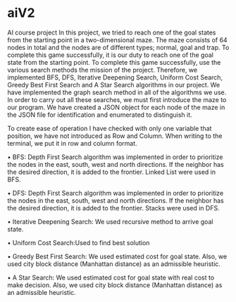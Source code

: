 # aiV2
AI course project
In this project, we tried to reach one of the goal states from the starting point in a two-dimensional maze. The maze consists of 64 nodes in total and the nodes are of different types; normal, goal and trap. To complete this game successfully, it is our duty to reach one of the goal state from the starting point. To complete this game successfully, use the various search methods the mission of the project. Therefore, we implemented BFS, DFS, Iterative Deepening Search, Uniform Cost Search, Greedy Best First Search and A Star Search algorithms in our project. We have implemented the graph search method in all of the algorithms we use.
In order to carry out all these searches, we must first introduce the maze to our program. We have created a JSON object for each node of the maze in the JSON file for identification and enumerated to distinguish it. 
  
To create ease of operation I have checked with only one variable that position, we have not introduced as Row and Column. When writing to the terminal, we put it in row and column format.

•	BFS: Depth First Search algorithm was implemented in order to prioritize the nodes in the east, south, west and north directions. If the neighbor has the desired direction, it is added to the frontier. Linked List were used in BFS.

•	DFS: Depth First Search algorithm was implemented in order to prioritize the nodes in the east, south, west and north directions. If the neighbor has the desired direction, it is added to the frontier. Stacks were used in DFS.

•	Iterative Deepening Search: We used recursive method to arrive goal state.

•	Uniform Cost Search:Used to find best solution

•	Greedy Best First Search: We used estimated cost for goal state. Also, we used city block distance (Manhattan distance) as an admissible heuristic.

•	A Star Search: We used estimated cost for goal state with real cost to make decision. Also, we used city block distance (Manhattan distance) as an admissible heuristic.



